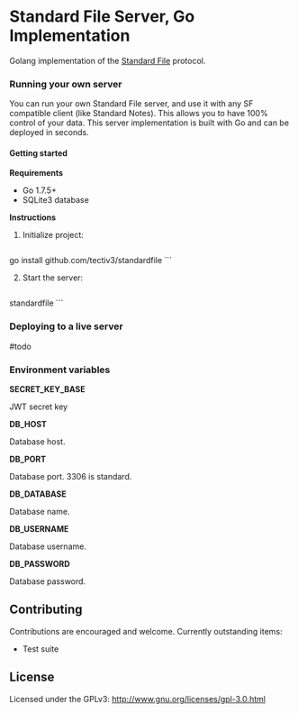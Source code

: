 # Standard File Server, Go Implementation

Golang implementation of the [Standard File](https://standardfile.org/) protocol.


### Running your own server
You can run your own Standard File server, and use it with any SF compatible client (like Standard Notes).
This allows you to have 100% control of your data.
This server implementation is built with Go and can be deployed in seconds.

#### Getting started

**Requirements**

- Go 1.7.5+
- SQLite3 database

**Instructions**

1. Initialize project:

	```
  go install github.com/tectiv3/standardfile
	```

2. Start the server:

	```
  standardfile
	```

### Deploying to a live server

#todo

### Environment variables

**SECRET_KEY_BASE**

JWT secret key

**DB_HOST**

Database host.

**DB_PORT**

Database port. 3306 is standard.

**DB_DATABASE**

Database name.

**DB_USERNAME**

Database username.

**DB_PASSWORD**

Database password.

## Contributing
Contributions are encouraged and welcome. Currently outstanding items:

- Test suite

## License

Licensed under the GPLv3: http://www.gnu.org/licenses/gpl-3.0.html
